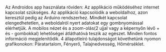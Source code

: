 Az Androidos app használata röviden:
Az applikáció működéséhez internet kapcsolat szükséges.
Az applikáció kapcsolódik a weboldalhoz, azon keresztül pedig az Arduino rendszerhez.
Mindkét kapcsolat elengedhetetlen, a weboldalról nyert adatokat egy gombnyomással elérhetjük. A mobilos nézet és a zoom-olás(2 ujjal vagy a képernyőn lévő + és - gombokkal) lehetőségei átláthatóvá teszik az egészet.
Minden fontos információ megjelenítődik.
4 állapotleíró tulajdonságot követhetünk nyomon grafikonokon:
  Páratartalom,
  Fényerő,
  Talajnedvesség,
  Hőmérséklet.
